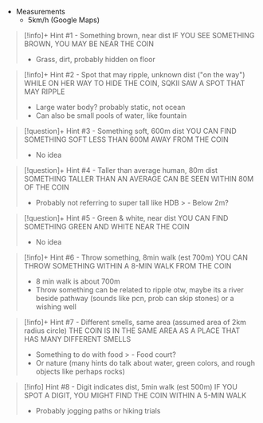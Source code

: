 - Measurements
	- 5km/h (Google Maps)

> [!info]+ Hint #1 - Something brown, near dist
> IF YOU SEE SOMETHING BROWN, YOU MAY BE NEAR THE COIN
> - Grass, dirt, probably hidden on floor

> [!info]+ Hint #2 - Spot that may ripple, unknown dist ("on the way")
> WHILE ON HER WAY TO HIDE THE COIN, SQKII SAW A SPOT THAT MAY RIPPLE
> - Large water body? probably static, not ocean
> - Can also be small pools of water, like fountain

> [!question]+ Hint #3 - Something soft, 600m dist
> YOU CAN FIND SOMETHING SOFT LESS THAN 600M AWAY FROM THE COIN
> - No idea

> [!question]+ Hint #4 - Taller than average human, 80m dist
> SOMETHING TALLER THAN AN AVERAGE CAN BE SEEN WITHIN 80M OF THE COIN
> - Probably not referring to super tall like HDB
	> - Below 2m?

> [!question]+ Hint #5 - Green & white, near dist
> YOU CAN FIND SOMETHING GREEN AND WHITE NEAR THE COIN
> - No idea

> [!info]+ Hint #6 - Throw something, 8min walk (est 700m)
> YOU CAN THROW SOMETHING WITHIN A 8-MIN WALK FROM THE COIN
> - 8 min walk is about 700m
> - Throw something can be related to ripple otw, maybe its a river beside pathway (sounds like pcn, prob can skip stones) or a wishing well

> [!info]+ Hint #7 - Different smells, same area (assumed area of 2km radius circle)
> THE COIN IS IN THE SAME AREA AS A PLACE THAT HAS MANY DIFFERENT SMELLS
> - Something to do with food
	> - Food court?
> - Or nature (many hints do talk about water, green colors, and rough objects like perhaps rocks)

> [!info] Hint #8 - Digit indicates dist, 5min walk (est 500m)
> IF YOU SPOT A DIGIT, YOU MIGHT FIND THE COIN WITHIN A 5-MIN WALK
> - Probably jogging paths or hiking trials